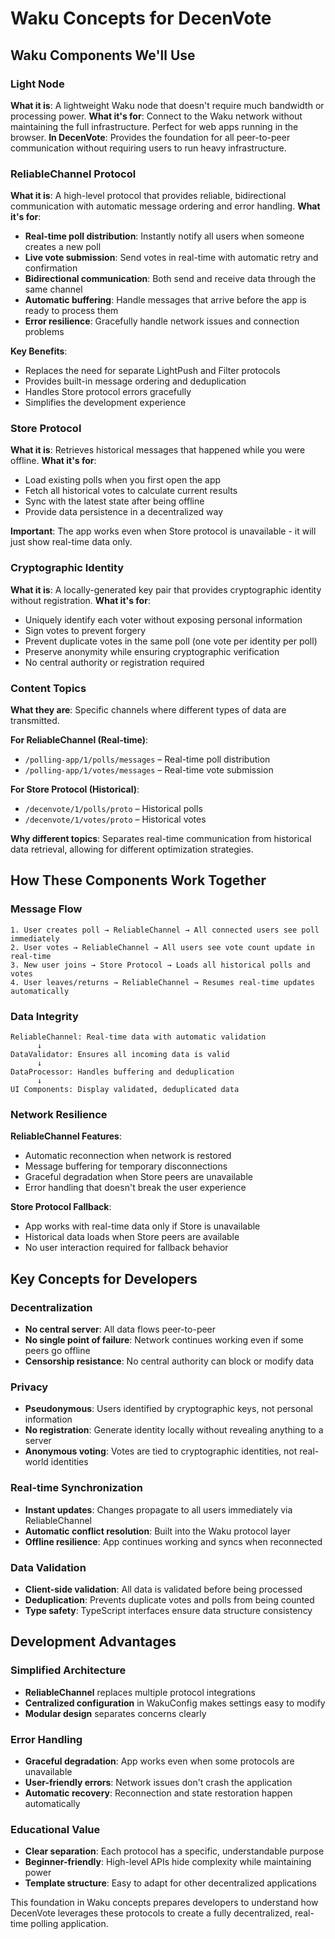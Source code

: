 # Waku Concepts for DecenVote

## Waku Components We'll Use

### **Light Node**

**What it is**: A lightweight Waku node that doesn't require much bandwidth or processing power.
**What it's for**: Connect to the Waku network without maintaining the full infrastructure. Perfect for web apps running in the browser.
**In DecenVote**: Provides the foundation for all peer-to-peer communication without requiring users to run heavy infrastructure.

### **ReliableChannel Protocol**

**What it is**: A high-level protocol that provides reliable, bidirectional communication with automatic message ordering and error handling.
**What it's for**:

* **Real-time poll distribution**: Instantly notify all users when someone creates a new poll
* **Live vote submission**: Send votes in real-time with automatic retry and confirmation
* **Bidirectional communication**: Both send and receive data through the same channel
* **Automatic buffering**: Handle messages that arrive before the app is ready to process them
* **Error resilience**: Gracefully handle network issues and connection problems

**Key Benefits**:
- Replaces the need for separate LightPush and Filter protocols
- Provides built-in message ordering and deduplication
- Handles Store protocol errors gracefully
- Simplifies the development experience

### **Store Protocol**

**What it is**: Retrieves historical messages that happened while you were offline.
**What it's for**:

* Load existing polls when you first open the app
* Fetch all historical votes to calculate current results
* Sync with the latest state after being offline
* Provide data persistence in a decentralized way

**Important**: The app works even when Store protocol is unavailable - it will just show real-time data only.

### **Cryptographic Identity**

**What it is**: A locally-generated key pair that provides cryptographic identity without registration.
**What it's for**:

* Uniquely identify each voter without exposing personal information
* Sign votes to prevent forgery
* Prevent duplicate votes in the same poll (one vote per identity per poll)
* Preserve anonymity while ensuring cryptographic verification
* No central authority or registration required

### **Content Topics**

**What they are**: Specific channels where different types of data are transmitted.

**For ReliableChannel (Real-time)**:
* `/polling-app/1/polls/messages` – Real-time poll distribution
* `/polling-app/1/votes/messages` – Real-time vote submission

**For Store Protocol (Historical)**:
* `/decenvote/1/polls/proto` – Historical polls
* `/decenvote/1/votes/proto` – Historical votes

**Why different topics**: Separates real-time communication from historical data retrieval, allowing for different optimization strategies.

## How These Components Work Together

### Message Flow

```
1. User creates poll → ReliableChannel → All connected users see poll immediately
2. User votes → ReliableChannel → All users see vote count update in real-time
3. New user joins → Store Protocol → Loads all historical polls and votes
4. User leaves/returns → ReliableChannel → Resumes real-time updates automatically
```

### Data Integrity

```
ReliableChannel: Real-time data with automatic validation
      ↓
DataValidator: Ensures all incoming data is valid
      ↓
DataProcessor: Handles buffering and deduplication
      ↓
UI Components: Display validated, deduplicated data
```

### Network Resilience

**ReliableChannel Features**:
- Automatic reconnection when network is restored
- Message buffering for temporary disconnections
- Graceful degradation when Store peers are unavailable
- Error handling that doesn't break the user experience

**Store Protocol Fallback**:
- App works with real-time data only if Store is unavailable
- Historical data loads when Store peers are available
- No user interaction required for fallback behavior

## Key Concepts for Developers

### **Decentralization**
- **No central server**: All data flows peer-to-peer
- **No single point of failure**: Network continues working even if some peers go offline
- **Censorship resistance**: No central authority can block or modify data

### **Privacy**
- **Pseudonymous**: Users identified by cryptographic keys, not personal information
- **No registration**: Generate identity locally without revealing anything to a server
- **Anonymous voting**: Votes are tied to cryptographic identities, not real-world identities

### **Real-time Synchronization**
- **Instant updates**: Changes propagate to all users immediately via ReliableChannel
- **Automatic conflict resolution**: Built into the Waku protocol layer
- **Offline resilience**: App continues working and syncs when reconnected

### **Data Validation**
- **Client-side validation**: All data is validated before being processed
- **Deduplication**: Prevents duplicate votes and polls from being counted
- **Type safety**: TypeScript interfaces ensure data structure consistency

## Development Advantages

### **Simplified Architecture**
- **ReliableChannel** replaces multiple protocol integrations
- **Centralized configuration** in WakuConfig makes settings easy to modify
- **Modular design** separates concerns clearly

### **Error Handling**
- **Graceful degradation**: App works even when some protocols are unavailable
- **User-friendly errors**: Network issues don't crash the application
- **Automatic recovery**: Reconnection and state restoration happen automatically

### **Educational Value**
- **Clear separation**: Each protocol has a specific, understandable purpose
- **Beginner-friendly**: High-level APIs hide complexity while maintaining power
- **Template structure**: Easy to adapt for other decentralized applications

This foundation in Waku concepts prepares developers to understand how DecenVote leverages these protocols to create a fully decentralized, real-time polling application.